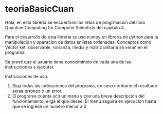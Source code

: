 # teoriaBasicCuan
Hola, en esta libreria se encuentran los retos de progrmacion del libro Quantum Computing for Computer Scientists del capitulo 4.

Para el desarrollo de esta libreria se uso numpy un libreria de python para la manipulacion y operacion de datos enlistas ordenadas. Conceptos como
Vector ket, observable, varianza, media y matriz unitaria se veran en el programa.

Se prevé que el usuario tiene conocimineto de cada una de las instrucciones a ejecutar.

Instrucciones de uso:

1. Siga todas las indicaciones del programa, en caso contrario el resultado seraa erroneo o un error.
2. El programa cuenta ocn un menu y con una breve descripcion del funcionamiento, eliga el que desee. El menu seguira en ejecucion hasta que se ingrese un numero menor a 0

